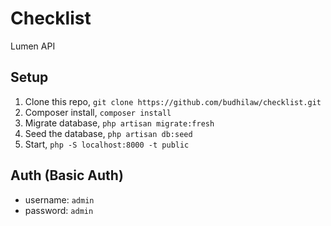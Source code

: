 # Checklist
Lumen API

## Setup
1. Clone this repo, `git clone https://github.com/budhilaw/checklist.git`
2. Composer install, `composer install`
3. Migrate database, `php artisan migrate:fresh`
4. Seed the database, `php artisan db:seed`
5. Start, `php -S localhost:8000 -t public`

## Auth (Basic Auth)
- username: `admin`
- password: `admin`

